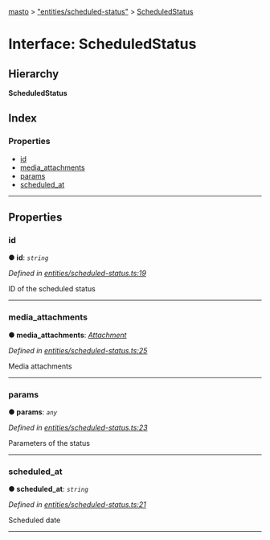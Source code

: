 [masto](../README.md) > ["entities/scheduled-status"](../modules/_entities_scheduled_status_.md) > [ScheduledStatus](../interfaces/_entities_scheduled_status_.scheduledstatus.md)

# Interface: ScheduledStatus

## Hierarchy

**ScheduledStatus**

## Index

### Properties

* [id](_entities_scheduled_status_.scheduledstatus.md#id)
* [media_attachments](_entities_scheduled_status_.scheduledstatus.md#media_attachments)
* [params](_entities_scheduled_status_.scheduledstatus.md#params)
* [scheduled_at](_entities_scheduled_status_.scheduledstatus.md#scheduled_at)

---

## Properties

<a id="id"></a>

###  id

**● id**: *`string`*

*Defined in [entities/scheduled-status.ts:19](https://github.com/neet/masto.js/blob/390e749/src/entities/scheduled-status.ts#L19)*

ID of the scheduled status

___
<a id="media_attachments"></a>

###  media_attachments

**● media_attachments**: *[Attachment](_entities_attachment_.attachment.md)*

*Defined in [entities/scheduled-status.ts:25](https://github.com/neet/masto.js/blob/390e749/src/entities/scheduled-status.ts#L25)*

Media attachments

___
<a id="params"></a>

###  params

**● params**: *`any`*

*Defined in [entities/scheduled-status.ts:23](https://github.com/neet/masto.js/blob/390e749/src/entities/scheduled-status.ts#L23)*

Parameters of the status

___
<a id="scheduled_at"></a>

###  scheduled_at

**● scheduled_at**: *`string`*

*Defined in [entities/scheduled-status.ts:21](https://github.com/neet/masto.js/blob/390e749/src/entities/scheduled-status.ts#L21)*

Scheduled date

___

